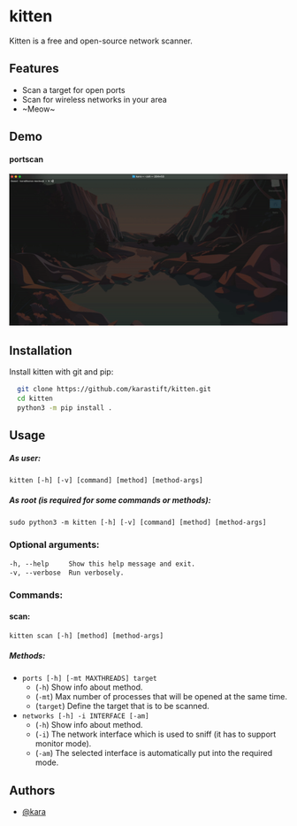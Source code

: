 
# kitten

Kitten is a free and open-source network scanner.
## Features

- Scan a target for open ports
- Scan for wireless networks in your area
- ~Meow~
## Demo

#### portscan
![portscan demo gif](https://raw.githubusercontent.com/karastift/kitten/main/doc/portscan_gif.gif)
## Installation

Install kitten with git and pip:

```bash
  git clone https://github.com/karastift/kitten.git
  cd kitten
  python3 -m pip install .
```

## Usage

##### As user:
```
kitten [-h] [-v] [command] [method] [method-args]
```
##### As root (is required for some commands or methods):
```
sudo python3 -m kitten [-h] [-v] [command] [method] [method-args]
```
### Optional arguments:
```
-h, --help     Show this help message and exit.
-v, --verbose  Run verbosely.
```
### Commands:
#### scan:
```
kitten scan [-h] [method] [method-args]
```
##### Methods:
* `ports [-h] [-mt MAXTHREADS] target`
    * (`-h`) Show info about method.
    * (`-mt`) Max number of processes that will be opened at the same time.
    * (`target`) Define the target that is to be scanned.
* `networks [-h] -i INTERFACE [-am]`
    * (`-h`) Show info about method.
    * (`-i`) The network interface which is used to sniff (it has to support monitor mode).
    * (`-am`) The selected interface is automatically put into the required mode.
## Authors

- [@kara](https://www.github.com/karastift)

  